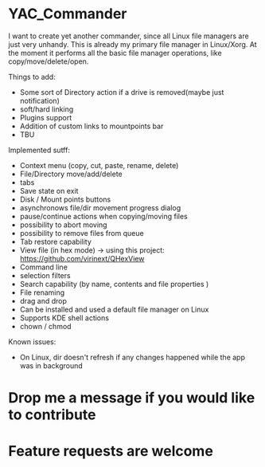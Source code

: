 # YAC_Commander
I want to create yet another commander, since all Linux file managers are just very unhandy.
This is already my primary file manager in Linux/Xorg.
At the moment it performs all the basic file manager operations, like copy/move/delete/open.

Things to add:
* Some sort of Directory action if a drive is removed(maybe just notification)
* soft/hard linking
* Plugins support
* Addition of custom links to mountpoints bar
* TBU

Implemented sutff:
* Context menu (copy, cut, paste, rename, delete)
* File/Directory move/add/delete
* tabs
* Save state on exit
* Disk / Mount points buttons
* asynchronows file/dir movement progress dialog
* pause/continue actions when copying/moving files
* possibility to abort moving
* possibility to remove files from queue
* Tab restore capability
* View file (in hex mode) -> using this project: https://github.com/virinext/QHexView
* Command line
* selection filters
* Search capability (by name, contents and file properties )
* File renaming
* drag and drop
* Can be installed and used a default file manager on Linux
* Supports KDE shell actions
* chown / chmod

Known issues:
* On Linux, dir doesn't refresh if any changes happened while the app was in background

# Drop me a message if you would like to contribute
# Feature requests are welcome
